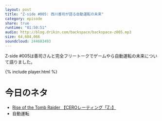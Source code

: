 ```yaml
---
layout: post
title: "Z-side #005: 西川善司が語る自動運転の未来"
category: episode
share: true
runtime: "01:50:51"
audio: http://blog.drikin.com/backspace/backspace-z005.mp3
size: 64,604,066
soundcloud: 244683493
---
```


Z-side #005は善司さんと完全フリートークでゲームやら自動運転の未来について語りました。

{% include player.html %}

# 今日のネタ
- <a rel="nofollow" href="http://www.amazon.co.jp/gp/product/B014F6C4KS/ref=as_li_ss_tl?ie=UTF8&camp=247&creative=7399&creativeASIN=B014F6C4KS&linkCode=as2&tag=driftking-22">Rise of the Tomb Raider 【CEROレーティング「Z」】</a>
- 自動運転

